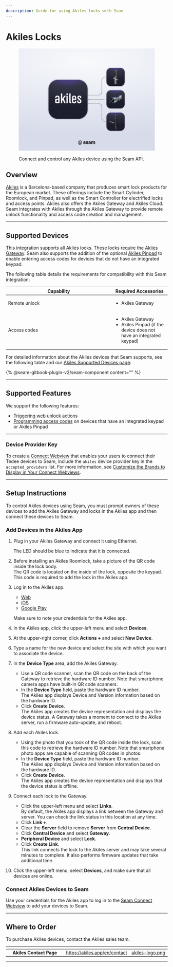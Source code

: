 ```yaml
---
description: Guide for using Akiles locks with Seam
---
```


# Akiles Locks

<figure><picture><source srcset="../../.gitbook/assets/akiles-manufacturer-page-cover-dark.png" media="(prefers-color-scheme: dark)"><img src="../../.gitbook/assets/akiles-manufacturer-page-cover-light.png" alt="Connect and control any Akiles device using the Seam API."></picture><figcaption><p>Connect and control any Akiles device using the Seam API.</p></figcaption></figure>

## Overview

[Akiles](https://akiles.app/en) is a Barcelona-based company that produces smart lock products for the European market. These offerings include the Smart Cylinder, Roomlock, and Pinpad, as well as the Smart Controller for electrified locks and access points. Akiles also offers the Akiles Gateway and Akiles Cloud. Seam integrates with Akiles through the Akiles Gateway to provide remote unlock functionality and access code creation and management.

***

## Supported Devices

This integration supports all Akiles locks. These locks require the [Akiles Gateway](https://akiles.app/en/products/smart-lock-system-gateway). Seam also supports the addition of the optional [Akiles Pinpad](https://akiles.app/en/products/smart-lock-system-pinpad) to enable entering access codes for devices that do not have an integrated keypad.

The following table details the requirements for compatibility with this Seam integration:

<table><thead><tr><th width="315">Capability</th><th>Required Accessories</th></tr></thead><tbody><tr><td>Remote unlock</td><td><ul><li>Akiles Gateway</li></ul></td></tr><tr><td>Access codes</td><td><ul><li>Akiles Gateway</li><li>Akiles Pinpad (if the device does not have an integrated keypad)</li></ul></td></tr></tbody></table>

For detailed information about the Akiles devices that Seam supports, see the following table and our [Akiles Supported Devices page](https://www.seam.co/manufacturers/akiles):

{% @seam-gitbook-plugin-v2/seam-component content="<seam-supported-device-table
  endpoint="https://connect.getseam.com"
  publishable-key="seam_pk1J0Bgui_oYEuzDhOqUzSBkrPmrNsUuKL"
  user-identifier-key="c6e74334-eb31-4719-b679-d84cf1c07d9c"
  manufacturers='["Akiles"]'
/>" %}

***

## Supported Features

We support the following features:

* [Triggering web unlock actions](../../products/smart-locks/lock-and-unlock.md)
* [Programming access codes](../../products/smart-locks/access-codes/) on devices that have an integrated keypad or Akiles Pinpad

***

### Device Provider Key

To create a [Connect Webview](../../capability-guides/device-and-system-capabilities/connect-webviews/) that enables your users to connect their Tedee devices to Seam, include the `akiles` device provider key in the `accepted_providers` list. For more information, see [Customize the Brands to Display in Your Connect Webviews](../../capability-guides/device-and-system-capabilities/connect-webviews/customizing-connect-webviews.md#customize-the-brands-to-display-in-your-connect-webviews).

***

## Setup Instructions

To control Akiles devices using Seam, you must prompt owners of these devices to add the Akiles Gateway and locks in the Akiles app and then connect these devices to Seam.

### Add Devices in the Akiles App

1.  Plug in your Akiles Gateway and connect it using Ethernet.

    The LED should be blue to indicate that it is connected.
2. Before installing an Akiles Roomlock, take a picture of the QR code inside the lock body.\
   The QR code is located on the inside of the lock, opposite the keypad. This code is required to add the lock in the Akiles app.
3.  Log in to the Akiles app.

    * [Web](https://web.akiles.app/login)
    * [iOS](https://apps.apple.com/app/akiles/id1467888600)
    * [Google Play](https://play.google.com/store/apps/details?id=app.akiles\&hl=en)

    Make sure to note your credentials for the Akiles app.
4. In the Akiles app, click the upper-left menu and select **Devices**.
5. At the upper-right corner, click **Actions +** and select **New Device**.
6. Type a name for the new device and select the site with which you want to associate the device.
7. In the **Device Type** area, add the Akiles Gateway.
   * Use a QR code scanner, scan the QR code on the back of the Gateway to retrieve the hardware ID number. Note that smartphone camera apps have built-in QR code scanners.
   * In the **Device Type** field, paste the hardware ID number.\
     The Akiles app displays Device and Version information based on the hardware ID.
   * Click **Create Device**.\
     The Akiles app creates the device representation and displays the device status. A Gateway takes a moment to connect to the Akiles server, run a firmware auto-update, and reboot.
8. Add each Akiles lock.
   * Using the photo that you took of the QR code inside the lock, scan this code to retrieve the hardware ID number. Note that smartphone photo apps are capable of scanning QR codes in photos.
   * In the **Device Type** field, paste the hardware ID number.\
     The Akiles app displays Device and Version information based on the hardware ID.
   * Click **Create Device**.\
     The Akiles app creates the device representation and displays that the device status is offline.
9. Connect each lock to the Gateway.
   * Click the upper-left menu and select **Links**.\
     By default, the Akiles app displays a link between the Gateway and server. You can check the link status in this location at any time.
   * Click **Link +**.
   * Clear the **Server** field to remove **Server** from **Central Device**.
   * Click **Central Device** and select **Gateway**.
   * **Peripheral Device** and select **Lock**.
   * Click **Create Link**.\
     This link connects the lock to the Akiles server and may take several minutes to complete. It also performs firmware updates that take additional time.
10. Click the upper-left menu, select **Devices**, and make sure that all devices are online.

### Connect Akiles Devices to Seam

Use your credentials for the Akiles app to log in to the [Seam Connect Webview](../../capability-guides/device-and-system-capabilities/connect-webviews/) to add your devices to Seam.

***

## Where to Order

To purchase Akiles devices, contact the Akiles sales team.

<table data-view="cards"><thead><tr><th></th><th></th><th></th><th data-hidden data-card-target data-type="content-ref"></th><th data-hidden data-card-cover data-type="files"></th></tr></thead><tbody><tr><td></td><td><strong>Akiles Contact Page</strong></td><td></td><td><a href="https://akiles.app/en/contact">https://akiles.app/en/contact</a></td><td><a href="../../.gitbook/assets/akiles-logo.png">akiles-logo.png</a></td></tr></tbody></table>

***
